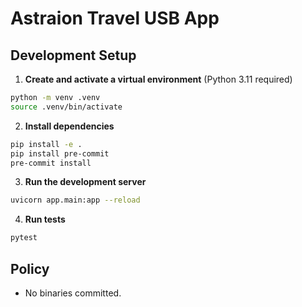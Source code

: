 # Astraion Travel USB App

## Development Setup

1. **Create and activate a virtual environment** (Python 3.11 required)

```bash
python -m venv .venv
source .venv/bin/activate
```

2. **Install dependencies**

```bash
pip install -e .
pip install pre-commit
pre-commit install
```

3. **Run the development server**

```bash
uvicorn app.main:app --reload
```

4. **Run tests**

```bash
pytest
```

## Policy

- No binaries committed.
